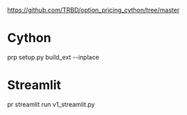 https://github.com/TRBD/option_pricing_cython/tree/master

# Cython

prp setup.py build_ext --inplace

# Streamlit

pr streamlit run v1_streamlit.py